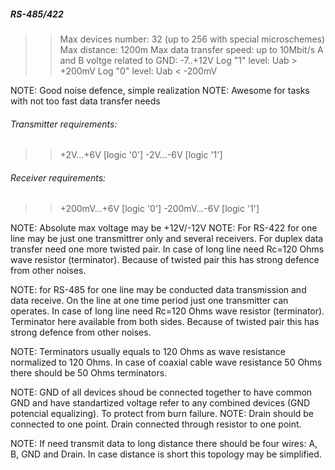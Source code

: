 ##### RS-485/422

>> Max devices number: 32 (up to 256 with special microschemes)
>> Max distance: 1200m
>> Max data transfer speed: up to 10Mbit/s
>> A and B voltge related to GND: -7..+12V
>> Log "1" level: Uab > +200mV
>> Log "0" level: Uab < -200mV

NOTE: Good noise defence, simple realization
NOTE: Awesome for tasks with not too fast data transfer needs

###### Transmitter requirements:
>> +2V...+6V [logic '0']
>> -2V...-6V [logic '1']

###### Receiver requirements:
>> +200mV...+6V [logic '0']
>> -200mV...-6V [logic '1']

NOTE: Absolute max voltage may be +12V/-12V
NOTE: For RS-422 for one line may be just one transmittrer only and several receivers. 
For duplex data transfer need one more twisted pair. 
In case of long line need Rc=120 Ohms wave resistor (terminator).
Because of twisted pair this has strong defence from other noises.

NOTE: for RS-485 for one line may be conducted data transmission and data receive.
On the line at one time period just one transmitter can operates.
In case of long line need Rc=120 Ohms wave resistor (terminator). Terminator here available from both sides.
Because of twisted pair this has strong defence from other noises.

NOTE: Terminators usually equals to 120 Ohms as wave resistance normalized to 120 Ohms.
In case of coaxial cable wave resistance 50 Ohms there should be 50 Ohms terminators.

NOTE: GND of all devices shoud be connected together to have common GND and have standartized voltage refer to any combined devices (GND potencial equalizing). To protect from burn failure.
NOTE: Drain should be connected to one point. Drain connected through resistor to one point.

NOTE: If need transmit data to long distance there should be four wires: A, B, GND and Drain. In case distance is short this topology may be simplified.
